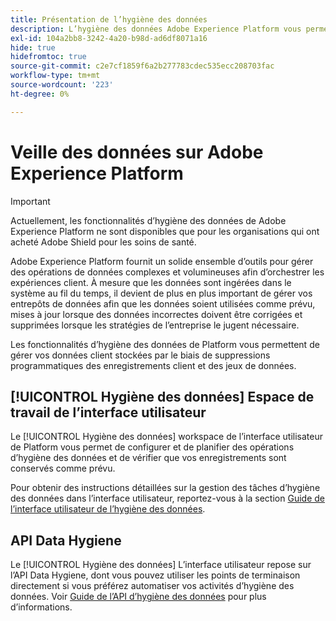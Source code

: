 ```yaml
---
title: Présentation de l’hygiène des données
description: L’hygiène des données Adobe Experience Platform vous permet de gérer le cycle de vie de vos données en mettant à jour ou en purgeant des enregistrements obsolètes ou inexacts.
exl-id: 104a2bb8-3242-4a20-b98d-ad6df8071a16
hide: true
hidefromtoc: true
source-git-commit: c2e7cf1859f6a2b277783cdec535ecc208703fac
workflow-type: tm+mt
source-wordcount: '223'
ht-degree: 0%

---
```


# Veille des données sur Adobe Experience Platform

>[!IMPORTANT]
>
>Actuellement, les fonctionnalités d’hygiène des données de Adobe Experience Platform ne sont disponibles que pour les organisations qui ont acheté Adobe Shield pour les soins de santé.

Adobe Experience Platform fournit un solide ensemble d’outils pour gérer des opérations de données complexes et volumineuses afin d’orchestrer les expériences client. À mesure que les données sont ingérées dans le système au fil du temps, il devient de plus en plus important de gérer vos entrepôts de données afin que les données soient utilisées comme prévu, mises à jour lorsque des données incorrectes doivent être corrigées et supprimées lorsque les stratégies de l’entreprise le jugent nécessaire.

Les fonctionnalités d’hygiène des données de Platform vous permettent de gérer vos données client stockées par le biais de suppressions programmatiques des enregistrements client et des jeux de données.

## [!UICONTROL Hygiène des données] Espace de travail de l’interface utilisateur

Le [!UICONTROL Hygiène des données] workspace de l’interface utilisateur de Platform vous permet de configurer et de planifier des opérations d’hygiène des données et de vérifier que vos enregistrements sont conservés comme prévu.

Pour obtenir des instructions détaillées sur la gestion des tâches d’hygiène des données dans l’interface utilisateur, reportez-vous à la section [Guide de l’interface utilisateur de l’hygiène des données](./ui/overview.md).

## API Data Hygiene

Le [!UICONTROL Hygiène des données] L’interface utilisateur repose sur l’API Data Hygiene, dont vous pouvez utiliser les points de terminaison directement si vous préférez automatiser vos activités d’hygiène des données. Voir [Guide de l’API d’hygiène des données](./api/overview.md) pour plus d’informations.
